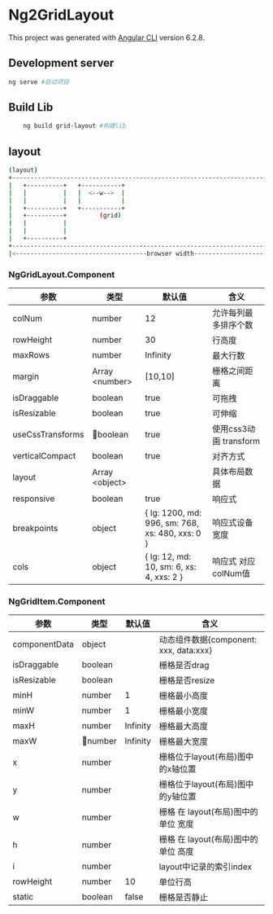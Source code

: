 # Ng2GridLayout

This project was generated with [Angular CLI](https://github.com/angular/angular-cli) version 6.2.8.

## Development server
```bash
ng serve #启动项目
```
## Build Lib
```bash
    ng build grid-layout #构建lib
```
## layout
```bash
(layout)
+---------------------------------------------------------------------------------------------------+ -
|   +----------+   +-----------+                                                                    | | 
|   |          |   |  <--w-->  |                                                                    | |
|   |          |   |           |                                                                    | |
|   +----------+   +-----------+                                                                    | H
|   +----------+         (grid)                                                                     | |
|   |          |                                                                                    | |
|   |          |                                                                                    | |
|   +----------+                                                                                    | |
+---------------------------------------------------------------------------------------------------+ -
|<------------------------------------browser width------------------------------------------------>|
```

### NgGridLayout.Component

|参数|类型|默认值| 含义|
| ------ | ------ | ------ |------ |
|colNum| number | 12 |允许每列最多排序个数|
|rowHeight|number| 30 | 行高度|
|maxRows|number| Infinity| 最大行数|
|margin|Array &lt;number\>| [10,10]|栅格之间距离|
|isDraggable| boolean | true| 可拖拽|
|isResizable| boolean | true| 可伸缩|
|useCssTransforms| boolean | true| 使用css3动画 transform|
|verticalCompact| boolean | true | 对齐方式|
|layout| Array &lt;object\> |   |具体布局数据|
|responsive| boolean | true | 响应式|
|breakpoints| object|{ lg: 1200, md: 996, sm: 768, xs: 480, xxs: 0 }| 响应式设备宽度|
|cols| object| { lg: 12, md: 10, sm: 6, xs: 4, xxs: 2 } | 响应式 对应colNum值 |

### NgGridItem.Component

|参数|类型|默认值| 含义|
| ------ | ------ | ------ |------ |
|componentData| object |  |动态组件数据{component: xxx, data:xxx}|
|isDraggable|boolean|  | 栅格是否drag|
|isResizable|boolean|  | 栅格是否resize|
|minH|number| 1|栅格最小高度|
|minW| number | 1| 栅格最小宽度|
|maxH| number | Infinity| 栅格最大高度|
|maxW| number | Infinity| 栅格最大宽度 |
|x|  number  |  | 栅格位于layout(布局)图中的x轴位置|
|y|  number  |  | 栅格位于layout(布局)图中的y轴位置|
|w| number  |  | 栅格 在 layout(布局)图中的 单位 宽度|
|h| number  |  | 栅格 在 layout(布局)图中的 单位 高度|
|i|number | | layout中记录的索引index|
|rowHeight| number| 10 |单位行高|
|static| boolean| false | 栅格是否静止 |




